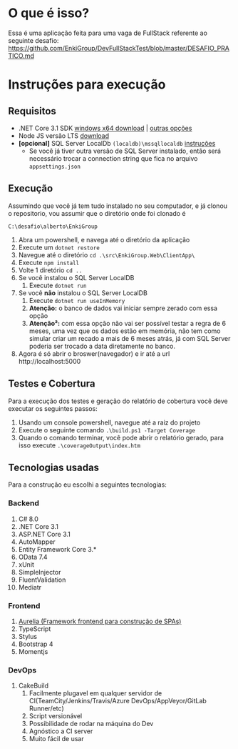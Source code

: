 # O que é isso?

Essa é uma aplicação feita para uma vaga de FullStack referente ao seguinte desafio: https://github.com/EnkiGroup/DevFullStackTest/blob/master/DESAFIO_PRATICO.md

# Instruções para execução

## Requisitos

- .NET Core 3.1 SDK [windows x64 download](https://dotnet.microsoft.com/download/dotnet-core/thank-you/sdk-3.1.200-windows-x64-installer) | [outras opções](https://dotnet.microsoft.com/download/dotnet-core/3.1)
- Node JS versão LTS [download](https://nodejs.org/en/)
- **[opcional]** SQL Server LocalDb `(localdb)\mssqllocaldb` [instruções](https://docs.microsoft.com/pt-br/sql/database-engine/configure-windows/sql-server-express-localdb?view=sql-server-ver15#try-it-out)
    - Se você já tiver outra versão de SQL Server instalado, então será necessário trocar a connection string que fica no arquivo `appsettings.json`

## Execução

Assumindo que você já tem tudo instalado no seu computador, e já clonou o repositorio, vou assumir que o diretório onde foi clonado é
```
C:\desafio\alberto\EnkiGroup
```

1. Abra um powershell, e navega até o diretório da aplicação
1. Execute um `dotnet restore`
1. Navegue até o diretório `cd .\src\EnkiGroup.Web\ClientApp\`
1. Execute `npm install`
1. Volte 1 diretório `cd ..`
1. Se você instalou o SQL Server LocalDB
    1. Execute `dotnet run`
1. Se você **não** instalou o SQL Server LocalDB
    1. Execute `dotnet run useInMemory`
    1. **Atenção:** o banco de dados vai iniciar sempre zerado com essa opção
    1. **Atenção²:** com essa opção não vai ser possível testar a regra de 6 meses, uma vez que os dados estão em memória, não tem como simular criar um recado a mais de 6 meses atrás, já com SQL Server poderia ser trocado a data diretamente no banco.
1. Agora é só abrir o broswer(navegador) e ir até a url http://localhost:5000

## Testes e Cobertura

Para a execução dos testes e geração do relatório de cobertura você deve executar os seguintes passos:

1. Usando um console powershell, navegue até a raiz do projeto
1. Execute o seguinte comando `.\build.ps1 -Target Coverage`
1. Quando o comando terminar, você pode abrir o relatório gerado, para isso execute `.\coverageOutput\index.htm`

## Tecnologias usadas

Para a construção eu escolhi a seguintes tecnologias:

### Backend

1. C# 8.0
1. .NET Core 3.1
1. ASP.NET Core 3.1
1. AutoMapper
1. Entity Framework Core 3.*
1. OData 7.4
1. xUnit
1. SimpleInjector
1. FluentValidation
1. Mediatr

### Frontend

1. [Aurelia (Framework frontend para construção de SPAs)](https://aurelia.io)
1. TypeScript
1. Stylus
1. Bootstrap 4
1. Momentjs

### DevOps

1. CakeBuild
    1. Facilmente plugavel em qualquer servidor de CI(TeamCity/Jenkins/Travis/Azure DevOps/AppVeyor/GitLab Runner/etc)
    1. Script versionável
    1. Possibilidade de rodar na máquina do Dev
    1. Agnóstico a CI server
    1. Muito fácil de usar
